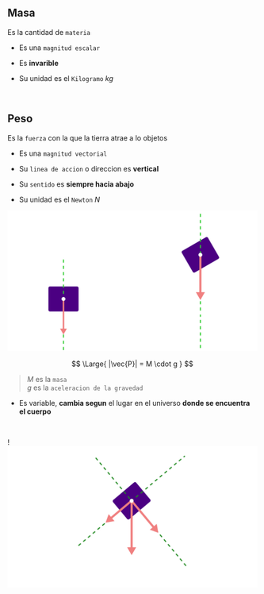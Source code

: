 ## Masa

Es la cantidad de `materia` 

- Es una `magnitud escalar`

- Es **invarible**
  
- Su unidad es el `Kilogramo` $kg$

<br>



## Peso

Es la `fuerza` con la que la tierra atrae a lo objetos

- Es una `magnitud vectorial`
  
- Su `linea de accion` o direccion es **vertical**
  
- Su `sentido` es **siempre hacia abajo**

- Su unidad es el `Newton` $N$

![alt](./Peso.lnkscape.svg)


$$
\Large{
    |\vec{P}| = M \cdot g
}
$$
> $M$ es la `masa`
> <br>
> $g$ es la `aceleracion de la gravedad`

- Es variable, **cambia segun** el lugar en el universo **donde se encuentra el cuerpo**

<br>


!![alt](./componentes-peso.lnkscape.svg)


